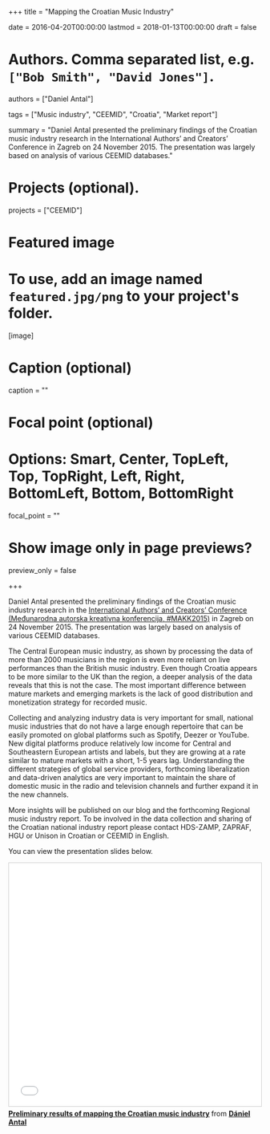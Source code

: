 +++
title = "Mapping the Croatian Music Industry"

date = 2016-04-20T00:00:00
lastmod = 2018-01-13T00:00:00
draft = false

# Authors. Comma separated list, e.g. `["Bob Smith", "David Jones"]`.
authors = ["Daniel Antal"]

tags = ["Music industry", "CEEMID", "Croatia", "Market report"]

summary = "Daniel Antal presented the preliminary findings of the Croatian music industry research in the International Authors’ and Creators’ Conference in Zagreb on 24 November 2015. The presentation was largely based on analysis of various CEEMID databases."

# Projects (optional).
projects = ["CEEMID"]

# Featured image
# To use, add an image named `featured.jpg/png` to your project's folder. 
[image]
  # Caption (optional)
  caption = ""

  # Focal point (optional)
  # Options: Smart, Center, TopLeft, Top, TopRight, Left, Right, BottomLeft, Bottom, BottomRight
  focal_point = ""

  # Show image only in page previews?
  preview_only = false

+++

Daniel Antal presented the preliminary findings of the Croatian music industry research in the [International Authors’ and Creators’ Conference (Međunarodna autorska kreativna konferencija, #MAKK2015)](http://www.makk.hr/web/en/) in Zagreb on 24 November 2015. The presentation was largely based on analysis of various CEEMID databases.

The Central European music industry, as shown by processing the data of more than 2000 musicians in the region is even more reliant on live performances than the British music industry.  Even though Croatia appears to be more similar to the UK than the region, a deeper analysis of the data reveals that this is not the case. The most important difference between mature markets and emerging markets is the lack of good distribution and monetization strategy for recorded music.

Collecting and analyzing industry data is very important for small, national music industries that do not have a large enough repertoire that can be easily promoted on global platforms such as Spotify, Deezer or YouTube.  New digital platforms produce relatively low income for Central and Southeastern European artists and labels, but they are growing at a rate similar to mature markets with a short, 1-5 years lag. Understanding the different strategies of global service providers, forthcoming liberalization and data-driven analytics are very important to maintain the share of domestic music in the radio and television channels and further expand it in the new channels.

More insights will be published on our blog and the forthcoming Regional music industry report. To be involved in the data collection and sharing of the Croatian national industry report please contact HDS-ZAMP, ZAPRAF, HGU or Unison in Croatian or CEEMID in English.

You can view the presentation slides below.

<iframe src="//www.slideshare.net/slideshow/embed_code/key/peCdp6CFF02xZX" width="595" height="485" frameborder="0" marginwidth="0" marginheight="0" scrolling="no" style="border:1px solid #CCC; border-width:1px; margin-bottom:5px; max-width: 100%;" allowfullscreen> </iframe> <div style="margin-bottom:5px"> <strong> <a href="//www.slideshare.net/antaldaniel/preliminary-results-of-mapping-the-croatian-music-industry" title="Preliminary results of mapping the Croatian music industry" target="_blank">Preliminary results of mapping the Croatian music industry</a> </strong> from <strong><a href="https://www.slideshare.net/antaldaniel" target="_blank">Dániel Antal</a></strong> </div>
